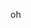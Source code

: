 oh
<!---
scrundae/scrundae is a ✨ special ✨ repository because its `README.md` (this file) appears on your GitHub profile.
You can click the Preview link to take a look at your changes.
--->
